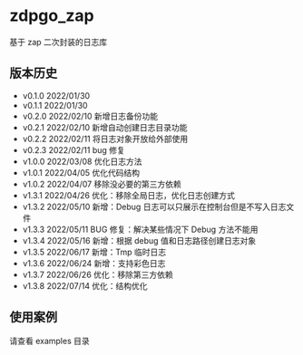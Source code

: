 # zdpgo_zap

基于 zap 二次封装的日志库

## 版本历史

- v0.1.0 2022/01/30
- v0.1.1 2022/01/30
- v0.2.0 2022/02/10 新增日志备份功能
- v0.2.1 2022/02/10 新增自动创建日志目录功能
- v0.2.2 2022/02/11 将日志对象开放给外部使用
- v0.2.3 2022/02/11 bug 修复
- v1.0.0 2022/03/08 优化日志方法
- v1.0.1 2022/04/05 优化代码结构
- v1.0.2 2022/04/07 移除没必要的第三方依赖
- v1.3.1 2022/04/26 优化：移除全局日志，优化日志创建方式
- v1.3.2 2022/05/10 新增：Debug 日志可以只展示在控制台但是不写入日志文件
- v1.3.3 2022/05/11 BUG 修复：解决某些情况下 Debug 方法不能用
- v1.3.4 2022/05/16 新增：根据 debug 值和日志路径创建日志对象
- v1.3.5 2022/06/17 新增：Tmp 临时日志
- v1.3.6 2022/06/24 新增：支持彩色日志
- v1.3.7 2022/06/26 优化：移除第三方依赖
- v1.3.8 2022/07/14 优化：结构优化

## 使用案例

请查看 examples 目录
